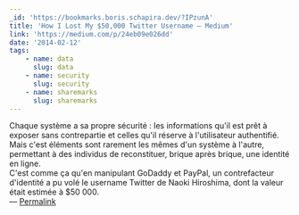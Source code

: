 ```yaml
---
_id: 'https://bookmarks.boris.schapira.dev/?IPzunA'
title: 'How I Lost My $50,000 Twitter Username — Medium'
link: 'https://medium.com/p/24eb09e026dd'
date: '2014-02-12'
tags:
    - name: data
      slug: data
    - name: security
      slug: security
    - name: sharemarks
      slug: sharemarks
---
```


Chaque système a sa propre sécurité : les informations qu'il est prêt à exposer
sans contrepartie et celles qu'il réserve à l'utilisateur authentifié.<br />
Mais c'est éléments sont rarement les mêmes d'un système à l'autre, permettant à
des individus de reconstituer, brique après brique, une identité en ligne.<br />
C'est comme ça qu'en manipulant GoDaddy et PayPal, un contrefacteur d'identité a
pu volé le username Twitter de Naoki Hiroshima, dont la valeur était estimée à
\$50 000. <br>&#8212;
<a href="https://bookmarks.boris.schapira.dev/?IPzunA" title="Permalink">Permalink</a>
